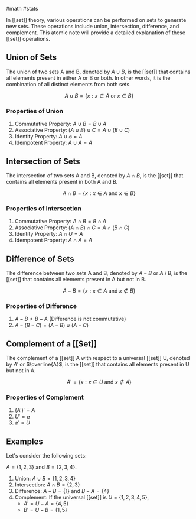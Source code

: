 #math #stats 

In [[set]] theory, various operations can be performed on sets to generate new sets. These operations include union, intersection, difference, and complement. This atomic note will provide a detailed explanation of these [[set]] operations.

## Union of Sets

The union of two sets A and B, denoted by $A \cup B$, is the [[set]] that contains all elements present in either A or B or both. In other words, it is the combination of all distinct elements from both sets.

$$
A \cup B = \{x : x \in A \text{ or } x \in B\}
$$

### Properties of Union
1. Commutative Property: $A \cup B = B \cup A$
2. Associative Property: $(A \cup B) \cup C = A \cup (B \cup C)$
3. Identity Property: $A \cup \varnothing = A$
4. Idempotent Property: $A \cup A = A$

## Intersection of Sets

The intersection of two sets A and B, denoted by $A \cap B$, is the [[set]] that contains all elements present in both A and B.

$$
A \cap B = \{x : x\in A  \text{ and } x\in B\}
$$

### Properties of Intersection
1. Commutative Property: $A\cap B = B\cap A$
2. Associative Property: $(A\cap B)\cap C = A\cap (B\cap C)$
3. Identity Property: $A\cap U = A$
4. Idempotent Property: $A\cap A = A$

## Difference of Sets

The difference between two sets A and B, denoted by $A - B$ or $A\setminus B$, is the [[set]] that contains all elements present in A but not in B.

$$
A - B = \{x : x\in A  \text{ and } x\notin B\}
$$

### Properties of Difference
1. $A - B \neq B - A$ (Difference is not commutative)
2. $A - (B - C) = (A - B) \cup (A - C)$

## Complement of a [[Set]]

The complement of a [[set]] A with respect to a universal [[set]] U, denoted by $A'$ or $\overline{A}$, is the [[set]] that contains all elements present in U but not in A.

$$
A' = \{x : x\in U  \text{ and } x\notin A\}
$$

### Properties of Complement
1. $(A')' = A$
2. $U' = \varnothing$
3. $\varnothing ' = U$

## Examples

Let's consider the following sets:

$A = \{1, 2, 3\}$ and $B = \{2, 3, 4\}$.

1. Union: $A \cup B = \{1, 2, 3, 4\}$
2. Intersection: $A \cap B = \{2, 3\}$
3. Difference: $A - B = \{1\}$ and $B - A = \{4\}$
4. Complement: If the universal [[set]] is $U = \{1, 2, 3, 4, 5\}$,
   * $A' = U - A = \{4, 5\}$
   * $B' = U - B = \{1, 5\}$